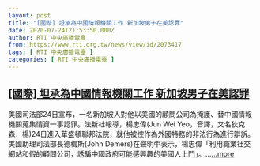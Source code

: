 ```yaml
---
layout: post
title: "[國際] 坦承為中國情報機關工作 新加坡男子在美認罪"
date: 2020-07-24T21:53:50.000Z
author: RTI 中央廣播電臺
from: https://www.rti.org.tw/news/view/id/2073417
tags: [ RTI 中央廣播電臺 ]
categories: [ RTI 中央廣播電臺 ]
---
```

<!--1595627630000-->
[[國際] 坦承為中國情報機關工作 新加坡男子在美認罪](https://www.rti.org.tw/news/view/id/2073417)
------

<div>
美國司法部24日宣布，一名新加坡人對他以美國的顧問公司為掩護、替中國情報機關蒐集情資一事認罪。法新社報導，楊忠偉(Jun Wei Yeo，音譯，又名狄克森．楊)24日進入華盛頓聯邦法院，就他被控作為外國特務的非法行為進行辯訴。美國助理司法部長德梅斯(John Demers)在聲明中表示，楊忠偉「利用職業社交網站和假的顧問公司，誘騙中國政府可能感興趣的美國人上門」。...<a target="_blank" href="https://www.rti.org.tw/news/view/id/2073417">...more</a>
</div>
